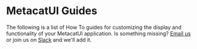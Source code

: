 # MetacatUI Guides

The following is a list of How To guides for customizing the display and functionality
of your MetacatUI application. Is something missing? [Email us](mailto:metacat-dev@ecoinformatics.org) or join us on [Slack](https://slack.dataone.org/) and we'll add it.
